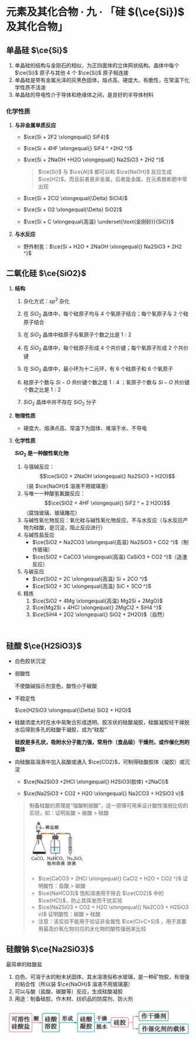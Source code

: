 # 元素及其化合物 · 九 · 「硅 $(\ce{Si})$ 及其化合物」

## 单晶硅 $\ce{Si}$

1. 单晶硅的结构与金刚石的相似，为正四面体的立体网状结构。晶体中每个 $\ce{Si}$ 原子与其他 ${4}$ 个 $\ce{Si}$ 原子相连接
2. 单晶硅是带有金属光泽的灰黑色固体，熔点高、硬度大、有脆性，在常温下化学性质不活泼
3. 单晶硅的导电性介于导体和绝缘体之间，是良好的半导体材料

### 化学性质

1. **与非金属单质反应**
    - $\ce{Si + 2F2 \xlongequal{} SiF4}$
    
    - $\ce{Si + 4HF \xlongequal{} SiF4 ^ +2H2 ^}$
    
    - $\ce{Si + 2NaOH +H2O \xlongequal{} Na2SiO3 + 2H2 ^}$
    
        > $\ce{Si}$ 与 $\ce{Al}$ 都可以和 $\ce{NaOH}$ 反应生成 $\ce{H2}$，而且前者是非金属，后者是金属。在元素推断题中常出现

    - $\ce{Si + 2Cl2 \xlongequal{\Delta} SiCl4}$
    - $\ce{Si + O2 \xlongequal{\Delta} SiO2}$
    - $\ce{Si + C \xlongequal{高温} \underset{\text{金刚砂}}{SiC}}$

1. **与水反应**
    - 野外制氢：$\ce{Si + H2O + 2NaOH \xlongequal{} Na2SiO3 + 2H2 ^}$

## 二氧化硅 $\ce{SiO2}$

1. **结构**
    
    1. 杂化方式：$sp^3$ 杂化
    
    2. 在 $SiO_2$ 晶体中，每个硅原子均与 $4$ 个氧原子结合；每个氧原子与 $2$ 个硅原子结合
    
    3. 在 $SiO_2$ 晶体中硅原子与氧原子个数之比是 $1:2$
    
    4. 在 $SiO_2$ 晶体中，每个硅原子形成 $4$ 个共价键；每个氧原子形成 $2$ 个共价键
    
    5. 在 $SiO_2$ 晶体中，最小环为十二元环，有 $6$ 个硅原子和 $6$ 个氧原子
    
    6. 硅原子个数与 $Si-O$ 共价键个数之是 $1:4$ ；氧原子个数与 $Si-O$ 共价键个数之比是 $1:2$ 
    
    7. $SiO_2$ 晶体中并不存在 $SiO_2$ 分子

2. **物理性质**

    - 硬度大、熔沸点高、常温下为固体、难溶于水、不导电

3. **化学性质**

    **$SiO_2$ 是一种酸性氧化物**

    1. 与强碱反应：
        $$\ce{SiO2 + 2NaOH \xlongequal{} Na2SiO3 + H2O}$$（装 $\ce{NaOH}$ 溶液不用玻璃塞）
    2. 与唯一一种酸氢氟酸反应：
        $$\ce{SiO2 + 4HF \xlongequal{} SiF2 ^ + 2 H2O}$$（腐蚀玻璃、玻璃雕花）
    3. 与碱性氧化物反应：氧化硅与碱性氧化物反应，不与水反应（与水反应产物为硅酸，是沉淀，阻止反应进行）
    4. 与碱性盐反应
        - $\ce{SiO2 + Na2CO3 \xlongequal{高温} Na2SiO3 + CO2 ^}$（制作玻璃）
        - $\ce{SiO2 + CaCO3 \xlongequal{高温} CaSiO3 + CO2 ^}$（造渣反应）
    5. 与碳反应
        - $\ce{SiO2 + 2C \xlongequal{高温} Si + 2CO ^}$
        - $\ce{SiO2 + 3C \xlongequal{高温} SiC + 3CO ^}$
    6. 精炼
        1. $\ce{SiO2 + 4Mg \xlongequal{高温} Mg2Si + 2MgO}$
        2. $\ce{Mg2Si + 4HCl \xlongequal{} 2MgCl2 + SiH4 ^}$
        3. $\ce{SiH4 + 2O2 \xlongequal{} SiO2 + 2H2O}$（自然）


<img title="" src="../images/9.1.png"  width="180">

## 硅酸 $\ce{H2SiO3}$

- 白色胶状沉淀

- 弱酸性

    不使酸碱指示剂变色，酸性小于碳酸

- 不稳定性

    $\ce{H2SiO3 \xlongequal{\Delta} SiO2 + H2O}$

- 硅酸浓度大时在水中易聚合形成透明、胶冻状的硅酸凝胶，硅酸凝胶经干燥脱水后得到多孔的硅酸干凝胶，成为“硅胶”

    **硅胶是多孔状，吸附水分子能力强，常用作（食品级）干燥剂，或作催化剂的载体**

- 向硅酸盐溶液中加入盐酸或通入 $\ce{CO2}$，可制得硅酸胶体（凝胶）或沉淀

    - $\ce{Na2SiO3 +2HCl \xlongequal{} H2SiO3(胶体) +2NaCl}$

    - $\ce{Na2SiO3 + CO2 + H2O \xlongequal{} Na2CO3 + H2SiO3 v}$

    > 制备硅酸的原理是“强酸制弱酸”，这一原理可用来设计酸性强弱比较的实验，如：证明盐酸 > 碳酸 > 硅酸
    >
    > <img src="./images/9.2.png" style="zoom:25%;" />
    >
    > - $\ce{CaCO3 + 2HCl \xlongequal{} CaCl2 + H2O + CO2 ^}$ 证明酸性：盐酸 > 碳酸
    > - $\ce{NaHCO3}$ 饱和溶液用于除去 $\ce{CO2}$ 中的 $\ce{HCl}$，防止其挥发而干扰实验
    > - $\ce{Na2SiO3 + CO2 + H2O \xlongequal{} Na2CO3 + H2SiO3 v}$ 证明酸性：碳酸 > 硅酸
    > - 注意：该实验不能用于验证非金属性 $\ce{Cl>C>S}$ ，用于其要用最高价氧化物对应的水化物的酸性强弱来比较

## 硅酸钠 $\ce{Na2SiO3}$

最简单的硅酸盐

1. 白色、可溶于水的粉末状固体，其水溶液俗称水玻璃，是一种矿物胶，有很强的粘合性（所以装 $\ce{NaOH}$ 溶液不用玻璃塞）
2. 可以与酸（盐酸、碳酸等）反应，生成硅酸凝胶
3. 用途：制备硅胶，作木材、纺织品的防腐剂、防火剂

<img src="./images/9.3.png" style="zoom:50%;" />
